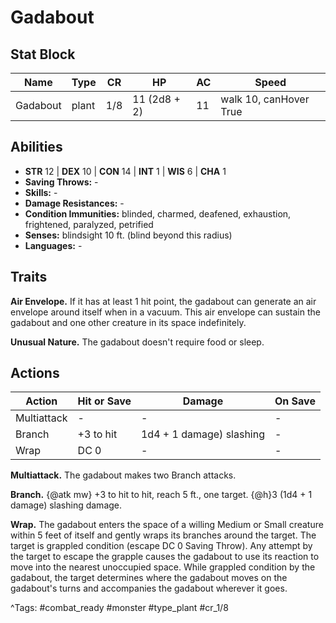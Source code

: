 # Gadabout

## Stat Block

| Name | Type | CR | HP | AC | Speed |
|------|------|----|----|----|-------|
| Gadabout | plant | 1/8 | 11 (2d8 + 2) | 11 | walk 10, canHover True |

## Abilities

- **STR** 12 | **DEX** 10 | **CON** 14 | **INT** 1 | **WIS** 6 | **CHA** 1
- **Saving Throws:** -  
- **Skills:** -  
- **Damage Resistances:** -  
- **Condition Immunities:** blinded, charmed, deafened, exhaustion, frightened, paralyzed, petrified  
- **Senses:** blindsight 10 ft. (blind beyond this radius)  
- **Languages:** -

## Traits

**Air Envelope.** If it has at least 1 hit point, the gadabout can generate an air envelope around itself when in a vacuum. This air envelope can sustain the gadabout and one other creature in its space indefinitely.

**Unusual Nature.** The gadabout doesn't require food or sleep.


## Actions

| Action | Hit or Save | Damage | On Save |
|--------|--------------|--------|----------|
| Multiattack | - | - | - |
| Branch | +3 to hit | 1d4 + 1 damage) slashing | - |
| Wrap | DC 0 | - | - |

**Multiattack.** The gadabout makes two Branch attacks.

**Branch.** {@atk mw} +3 to hit to hit, reach 5 ft., one target. {@h}3 (1d4 + 1 damage) slashing damage.

**Wrap.** The gadabout enters the space of a willing Medium or Small creature within 5 feet of itself and gently wraps its branches around the target. The target is grappled condition (escape DC 0 Saving Throw). Any attempt by the target to escape the grapple causes the gadabout to use its reaction to move into the nearest unoccupied space. While grappled condition by the gadabout, the target determines where the gadabout moves on the gadabout's turns and accompanies the gadabout wherever it goes.


^Tags: #combat_ready #monster #type_plant #cr_1/8